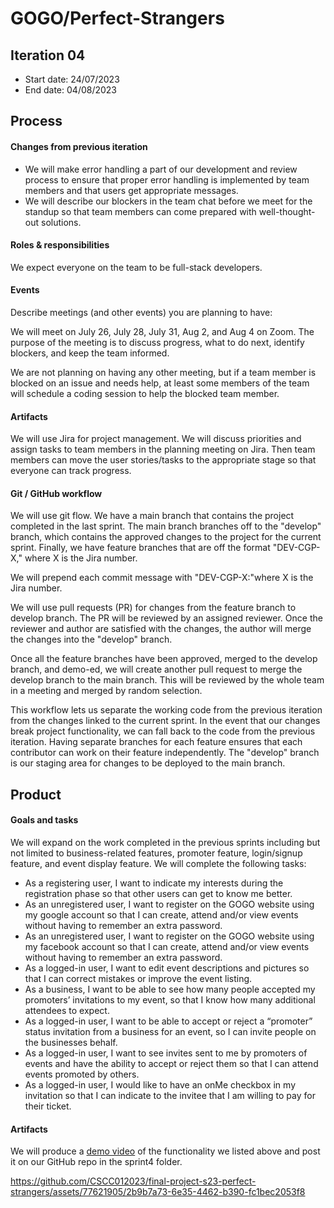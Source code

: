 # GOGO/Perfect-Strangers

## Iteration 04

 * Start date: 24/07/2023
 * End date: 04/08/2023

## Process

#### Changes from previous iteration

 - We will make error handling a part of our development and review process to ensure that proper error handling is implemented by team members and that users get appropriate messages.
 - We will describe our blockers in the team chat before we meet for the standup so that team members can come prepared with well-thought-out solutions.

#### Roles & responsibilities

We expect everyone on the team to be full-stack developers.


#### Events

Describe meetings (and other events) you are planning to have:

We will meet on July 26, July 28, July 31, Aug 2, and Aug 4 on Zoom. The purpose of the meeting is to discuss progress, what to do next, identify blockers, and keep the team informed.

We are not planning on having any other meeting, but if a team member is blocked on an issue and needs help, at least some members of the team will schedule a coding session to help the blocked team member.

#### Artifacts

We will use Jira for project management.
We will discuss priorities and assign tasks to team members in the planning meeting on Jira. Then team members can move the user stories/tasks to the appropriate stage so that everyone can track progress.

#### Git / GitHub workflow

We will use git flow. We have a main branch that contains the project completed in the last sprint. The main branch branches off to the "develop" branch, which contains the approved changes to the project for the current sprint. Finally, we have feature branches that are off the format "DEV-CGP-X," where X is the Jira number.

We will prepend each commit message with "DEV-CGP-X:"where X is the Jira number.

We will use pull requests (PR) for changes from the feature branch to develop branch. The PR will be reviewed by an assigned reviewer. Once the reviewer and author are satisfied with the changes, the author will merge the changes into the "develop" branch.

Once all the feature branches have been approved, merged to the develop branch, and demo-ed, we will create another pull request to merge the develop branch to the main branch. This will be reviewed by the whole team in a meeting and merged by random selection.

This workflow lets us separate the working code from the previous iteration from the changes linked to the current sprint. In the event that our changes break project functionality, we can fall back to the code from the previous iteration. Having separate branches for each feature ensures that each contributor can work on their feature independently. The "develop" branch is our staging area for changes to be deployed to the main branch.

## Product


#### Goals and tasks

We will expand on the work completed in the previous sprints including but not limited to business-related features, promoter feature, login/signup feature, and event display feature. We will complete the following tasks:

- As a registering user, I want to indicate my interests during the registration phase so that other users can get to know me better.
- As an unregistered user, I want to register on the GOGO website using my google account so that I can create, attend and/or view events without having to remember an extra password.
- As an unregistered user, I want to register on the GOGO website using my facebook account so that I can create, attend and/or view events without having to remember an extra password.
- As a logged-in user, I want to edit event descriptions and pictures so that I can correct mistakes or improve the event listing.
- As a business, I want to be able to see how many people accepted my promoters’ invitations to my event, so that I know how many additional attendees to expect.
- As a logged-in user, I want to be able to accept or reject a “promoter” status invitation from a business for an event, so I can invite people on the businesses behalf.
- As a logged-in user, I want to see invites sent to me by promoters of events and have the ability to accept or reject them so that I can attend events promoted by others.
- As a logged-in user, I would like to have an onMe checkbox in my invitation so that I can indicate to the invitee that I am willing to pay for their ticket.


#### Artifacts

We will produce a [demo video](https://youtu.be/OFLQa7Mwb4o) of the functionality we listed above and post it on our GitHub repo in the sprint4 folder.

https://github.com/CSCC012023/final-project-s23-perfect-strangers/assets/77621905/2b9b7a73-6e35-4462-b390-fc1bec2053f8

